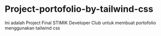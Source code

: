 # Project-portofolio-by-tailwind-css
Ini adalah Project Final STIMIK Developer Club untuk membuat portofolio menggunakan tailwind css
